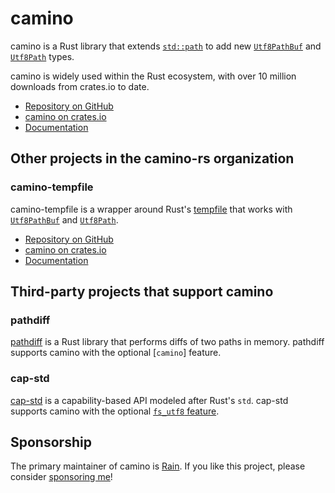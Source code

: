 # camino

camino is a Rust library that extends
[`std::path`](https://doc.rust-lang.org/std/path/struct.Path.html) to add new
[`Utf8PathBuf`] and
[`Utf8Path`] types.

camino is widely used within the Rust ecosystem, with over 10 million downloads from crates.io to date.

* [Repository on GitHub](https://github.com/camino-rs/camino)
* [camino on crates.io](https://crates.io/crates/camino/)
* [Documentation](https://docs.rs/camino)

## Other projects in the camino-rs organization

### camino-tempfile

camino-tempfile is a wrapper around Rust's [tempfile](https://docs.rs/tempfile/latest/tempfile/) that works with [`Utf8PathBuf`] and [`Utf8Path`].

* [Repository on GitHub](https://github.com/camino-rs/camino-tempfile)
* [camino on crates.io](https://crates.io/crates/camino-tempfile/)
* [Documentation](https://docs.rs/camino-tempfile)

## Third-party projects that support camino

### pathdiff

[pathdiff](https://docs.rs/pathdiff) is a Rust library that performs diffs of two paths in memory. pathdiff supports camino with the optional [`camino`] feature.

### cap-std

[cap-std](https://docs.rs/cap-std) is a capability-based API modeled after Rust's `std`. cap-std supports camino with the optional [`fs_utf8` feature](https://docs.rs/cap-std/latest/cap_std/fs_utf8).

## Sponsorship

The primary maintainer of camino is [Rain](https://github.com/sunshowers). If you like this project, please consider [sponsoring me](https://github.com/sponsors/sunshowers)!

[`Utf8PathBuf`]: https://docs.rs/camino/latest/camino/struct.Utf8PathBuf.html
[`Utf8Path`]: https://docs.rs/camino/latest/camino/struct.Utf8Path.html
